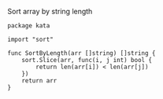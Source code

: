 Sort array by string length

    package kata
    
    import "sort"
    
    func SortByLength(arr []string) []string {
        sort.Slice(arr, func(i, j int) bool {
            return len(arr[i]) < len(arr[j])
        })
        return arr
    }
